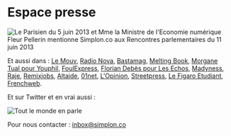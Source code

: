 Espace presse
=============

![Le Parisien du 5 juin 2013 et Mme la Ministre de l'Economie numérique Fleur Pellerin mentionne Simplon.co aux Rencontres parlementaires du 11 juin 2013](https://dl.dropboxusercontent.com/u/183631273/fleur-pellerin-parisien-site.png)

Et aussi dans : [Le Mouv](http://www.lemouv.fr/diffusion-une-formation-20-et-solidaire), [Radio Nova](http://www.novaplanet.com/radionova/16470/episode-erwan-kezzar-co-fondateur-de-simplonco), [Bastamag](http://www.bastamag.net/article3092.html), [Melting Book](http://www.meltingbook.com/2013/05/encourager-le-potentiel-dinnovation-des-populations-sous-representees), [Morgane Tual pour Youphil](http://techethique.blog.youphil.com/archive/2013/05/23/simplon-l-ecole-du-web-solidaire.html), [FoulExpress](http://www.foulexpress.com/2013/05/simplon-lagence-atouts-sans-risques/), [Florian Debès pour Les Echos](http://entrepreneur.lesechos.fr/entreprise/creation/actualites/simplon-co-le-nouveau-tremplin-pour-les-futurs-entrepreneurs-du-web-10029655.php), [Madyness](http://www.maddyness.com/accompagnement/2013/06/04/simplon-devenir-developpeur/), [Raje](http://www.raje.fr/archives2/3152-les-dossiers-de-la-redaction-une-formation-2-0-solidaire), [Remixjobs](https://remixjobs.com/blog/simplon-co-les-artisans-du-numerique/), [Altaide](http://www.altaide.com/blog/simplon-co-une-fabrique-de-developpeurs-web-sociale-et-solidaire/), [01net](http://pro.01net.com/editorial/597101/un-camp-d-entrainement-pour-former-des-jeunes-des-quartiers-populaires-au-web), [L'Opinion](http://www.lopinion.fr/12-juin-2013/numerique-tous-l-essor-ecoles-hors-systemes-993), [Streetpress](http://www.streetpress.com/sujet/96207-simplon-l-ecole-qui-reve-d-aider-des-roms-et-des-maliens-a-creer-leur-start-up), [Le Figaro Etudiant](http://etudiant.lefigaro.fr/le-labeducation/actualite/detail/article/un-camps-d-ete-pour-former-des-geeks-en-mode-commando-2260/), [Frenchweb](http://frenchweb.fr/reportage-dans-les-coulisses-de-simplon-nouvelle-ecole-de-artisanat-numerique/122544).

Et sur Twitter et en vrai aussi :

![Tout le monde en parle](https://dl.dropboxusercontent.com/u/183631273/tweets-SIMPLON.png)

Pour nous contacter : [inbox@simplon.co](mailto:inbox@simplon.co)
